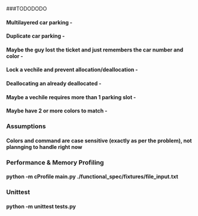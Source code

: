 ###TODODODO

#### Multilayered car parking - 
#### Duplicate car parking - 
#### Maybe the guy lost the ticket and just remembers the car number and color - 
#### Lock a vechile and prevent allocation/deallocation - 
#### Deallocating an already deallocated - 
#### Maybe a vechile requires more than 1 parking slot - 
#### Maybe have 2 or more colors to match - 

### Assumptions
#### Colors and command are case sensitive (exactly as per the problem), not plannging to handle right now

### Performance & Memory Profiling 
#### python -m cProfile main.py ./functional_spec/fixtures/file_input.txt

### Unittest 
#### python -m unittest tests.py
